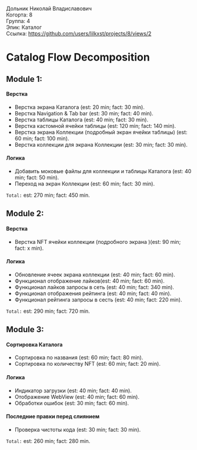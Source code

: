 Дольник Николай Владиславович
<br /> Когорта: 8
<br /> Группа: 4
<br /> Эпик: Каталог
<br /> Ссылка: https://github.com/users/lilkxst/projects/8/views/2

# Catalog Flow Decomposition


## Module 1:

#### Верстка
- Верстка экрана Каталога (est: 20 min; fact: 30 min).
- Верстка Navigation & Tab bar (est: 30 min; fact: 40 min).
- Верстка таблицы Каталога (est: 40 min; fact: 30 min).
- Верстка кастомной ячейки таблицы (est: 120 min; fact: 140 min).
- Верстка экрана Коллекции (подробный экран ячейки таблицы) (est: 60 min; fact: 100 min).
- Верстка коллекции для экрана Коллекции (est: 30 min; fact: 30 min).


#### Логика
- Добавить моковые файлы для коллекции и таблицы Каталога (est: 40 min; fact: 50 min).
- Переход на экран Коллекции (est: 60 min; fact: 30 min).

`Total:` est: 270 min; fact: 450 min.


## Module 2:

#### Верстка
- Верстка NFT ячейки коллекции (подробного экрана )(est: 90 min; fact: x min).

#### Логика
- Обновление ячеек экрана коллекции (est: 40 min; fact: 60 min).
- Функционал отображение  лайков(est: 40 min; fact: 60 min).
- Функционал лайков запросы в сеть (est: 40 min; fact: 340 min).
- Функционал отображения рейтинга (est: 40 min; fact: 40 min).
- Функционал рейтинга запросы в сесть (est: 40 min; fact: 220 min). 

`Total:` est: 290 min; fact: 720 min.


## Module 3:

#### Сортировка Каталога
- Сортировка по названия (est: 60 min; fact: 80 min).
- Сортировка по количеству NFT (est: 60 min; fact: 20 min).

#### Логика
- Индикатор загрузки (est: 40 min; fact: 40 min).
- Отображение WebView (est: 40 min; fact: 60 min).
- Обработки ошибок (est: 30 min; fact: 60 min).

#### Последние правки перед слиянием
- Проверка чистоты кода (est: 30 min; fact: 30 min).

`Total:` est: 260 min; fact: 280 min.
